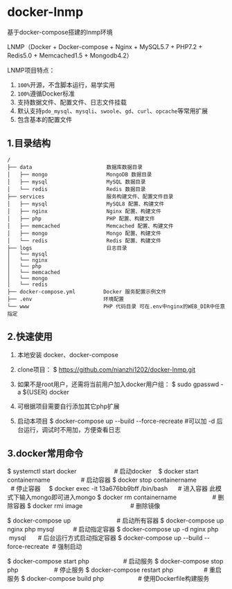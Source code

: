 # docker-lnmp
基于docker-compose搭建的lnmp环境

LNMP（Docker + Docker-compose + Nginx + MySQL5.7 + PHP7.2 + Redis5.0 + Memcached1.5 + Mongodb4.2）

LNMP项目特点：
1. `100%`开源，不含脚本运行，易学实用
2. `100%`遵循Docker标准
3. 支持数据文件、配置文件、日志文件挂载
4. 默认支持`pdo_mysql`、`mysqli`、`swoole`、`gd`、`curl`、`opcache`等常用扩展
5. 包含基本的配置文件

## 1.目录结构

```
/
├── data                        数据库数据目录
│   ├── mongo                   MongoDB 数据目录
│   ├── mysql                   MySQL 数据目录
│   └── redis                   Redis 数据目录
├── services                    服务构建文件、配置文件目录
│   ├── mysql                   MySQL8 配置、构建文件
│   ├── nginx                   Nginx 配置、构建文件
│   ├── php                     PHP 配置、构建文件
│   ├── memcached               Memcached 配置、构建文件
│   ├── mongo                   Mongo 配置、构建文件
│   └── redis                   Redis 配置、构建文件
├── logs                        日志目录
│   └── mysql                   
│   └── nginx                   
│   └── php                   
│   └── memcached                   
│   └── mongo                   
│   └── redis                   
├── docker-compose.yml         Docker 服务配置示例文件
├── .env                       环境配置
└── www                        PHP 代码目录 可在.env中nginx的WEB_DIR中任意指定
```

## 2.快速使用
1. 本地安装
    docker、docker-compose

2. clone项目：
    $ https://github.com/nianzhi1202/docker-lnmp.git

3. 如果不是root用户，还需将当前用户加入docker用户组：
    $ sudo gpasswd -a ${USER} docker

4. 可根据项目需要自行添加其它php扩展 

5. 启动本项目
$ docker-compose up --build --force-recreate  #可以加 -d 后台运行，调试时不用加，方便查看日志


## 3.docker常用命令
$ systemctl start docker                      # 启动docker   
$ docker start containername                  # 启动容器
$ docker stop containername                   # 停止容器    
$ docker exec -it 13a676bb9bff /bin/bash      # 进入容器 此模式下输入mongo即可进入mongo
$ docker rm containername                     # 删除容器
$ docker rmi image                            # 删除镜像

$ docker-compose up                           # 启动所有容器
$ docker-compose up nginx php mysql           # 启动指定容器
$ docker-compose up -d nginx php  mysql       # 后台运行方式启动指定容器
$ docker-compose up --build --force-recreate  # 强制启动

$ docker-compose start php                    # 启动服务
$ docker-compose stop php                     # 停止服务
$ docker-compose restart php                  # 重启服务
$ docker-compose build php                    # 使用Dockerfile构建服务

​

